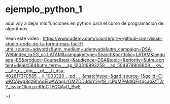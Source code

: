 # ejemplo_python_1

aqui voy a dejar mis funciones en python
para el curso de programacion de algoritmos


Vean este video :
https://www.udemy.com/course/git-y-github-con-visual-studio-code-de-la-forma-mas-facil/?utm_source=adwords&utm_medium=udemyads&utm_campaign=DSA-WebIndex_la.ES_cc.LATAM&campaigntype=Search&portfolio=LATAM&language=ES&product=Course&test=&audience=DSA&topic=&priority=&utm_content=deal4584&utm_term=_._ag_120316893258_._ad_504879908808_._kw__._de_c_._dm__._pl__._ti_dsa-402817370585_._li_1003320_._pd__._&matchtype=&gad_source=1&gclid=CjwKCAjwg8qzBhAoEiwAWagLrOMZDDJdoY2yjf8_jcPgMPMdlQFjzqcJqXfT2rY_IsvkeOIunzceIRoCTFQQAvD_BwE

:-)
